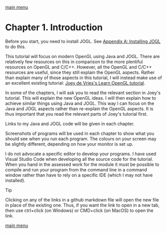 [main menu](../README.md)

# Chapter 1. Introduction

Before you start, you need to install JOGL. See [Appendix A: Installing JOGL](appendixA.md) to do this.

This tutorial will focus on modern OpenGL using Java and JOGL. There are relatively few resources on this in comparison to the more plentiful resources on OpenGL and C/C++. However, all the OpenGL and C/C++ resources are useful, since they still explain the OpenGL aspects. Rather than explain many of those aspects in this tutorial, I will instead make use of an excellent existing tutorial: [Joey de Vries's Learn OpenGL tutorial](https://learnopengl.com/).

In some of the chapters, I will ask you to read the relevant section in Joey's tutorial. This will explain the new OpenGL ideas. I will then explain how to achieve similar things using Java and JOGL. This way I can focus on the Java and JOGL aspects rather than re-explain the OpenGL aspects. It is thus important that you read the relevant parts of Joey's tutorial first.

Links to my Java and JOGL code will be given in each chapter.

Screenshots of programs will be used in each chapter to show what you should see when you run each program. The colours on your screen may be slightly different, depending on how your monitor is set up.

I do not advocate a specific editor to develop your programs. I have used Visual Studio Code when developing all the source code for the tutorial. When you hand in the assessed work for the module it must be possible to compile and run your program from the command line in a command window rather than have to rely on a specific IDE (which I may not have installed).

> [!TIP]
> Clicking on any of the links in a github markdown file will open the new file in place of the existing one. Thus, if you want the link to open in a new tab, then use ctrl+click (on Windows) or CMD+click (on MacOS) to open the link.

[main menu](../README.md)